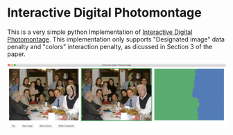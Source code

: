 # Interactive Digital Photomontage

This is a very simple python Implementation of [Interactive Digital Photomontage](https://grail.cs.washington.edu/projects/photomontage/photomontage.pdf).
This implementation only supports "Designated image" data penalty and "colors" interaction penalty, as dicussed in Section 3 of the paper.

![GUI](/gui.png)
